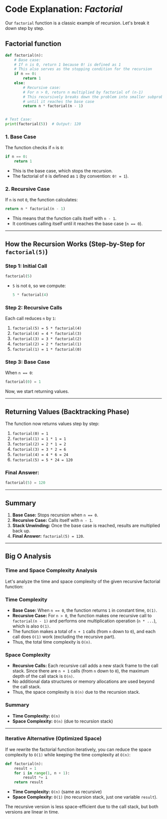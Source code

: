 # Code Explanation: *Factorial*

Our `factorial` function is a classic example of recursion. Let's break it down step by step.

## **Factorial function**

```python
def factorial(n):
    # Base case:
    # If n is 0, return 1 because 0! is defined as 1
    # This also serves as the stopping condition for the recursion
    if n == 0:
        return 1
    else:
        # Recursive case:
        # For n > 0, return n multiplied by factorial of (n-1)
        # This recursively breaks down the problem into smaller subproblems
        # until it reaches the base case
        return n * factorial(n - 1)


# Test Case:
print(factorial(5))  # Output: 120
```

### **1. Base Case**

The function checks if `n` is `0`:

```python
if n == 0:
    return 1
```

- This is the base case, which stops the recursion.
- The factorial of `0` is defined as `1` (by convention: `0! = 1`).

### **2. Recursive Case**

If `n` is not `0`, the function calculates:

```python
return n * factorial(n - 1)
```

- This means that the function calls itself with `n - 1`.
- It continues calling itself until it reaches the base case (`n == 0`).

---

## **How the Recursion Works (Step-by-Step for `factorial(5)`)**

### **Step 1: Initial Call**

```python
factorial(5) 
```

- `5` is not `0`, so we compute:

  ```python
  5 * factorial(4)
  ```
  
### **Step 2: Recursive Calls**

Each call reduces `n` by `1`:

1. `factorial(5) = 5 * factorial(4)`
2. `factorial(4) = 4 * factorial(3)`
3. `factorial(3) = 3 * factorial(2)`
4. `factorial(2) = 2 * factorial(1)`
5. `factorial(1) = 1 * factorial(0)`

### **Step 3: Base Case**

When `n == 0`:

```python
factorial(0) = 1
```

Now, we start returning values.

---

## **Returning Values (Backtracking Phase)**

The function now returns values step by step:

1. `factorial(0) = 1`
2. `factorial(1) = 1 * 1 = 1`
3. `factorial(2) = 2 * 1 = 2`
4. `factorial(3) = 3 * 2 = 6`
5. `factorial(4) = 4 * 6 = 24`
6. `factorial(5) = 5 * 24 = 120`

### **Final Answer:**

```python
factorial(5) = 120
```

---

## **Summary**

1. **Base Case:** Stops recursion when `n == 0`.
2. **Recursive Case:** Calls itself with `n - 1`.
3. **Stack Unwinding:** Once the base case is reached, results are multiplied back up.
4. **Final Answer:** `factorial(5) = 120`.

---

## Big O Analysis

### Time and Space Complexity Analysis

Let's analyze the time and space complexity of the given recursive factorial function:

### Time Complexity

- **Base Case:** When `n == 0`, the function returns `1` in constant time, `O(1)`.
- **Recursive Case:** For `n > 0`, the function makes one recursive call to `factorial(n - 1)` and performs one multiplication operation (`n * ...`), which is also `O(1)`.
- The function makes a total of `n + 1` calls (from `n` down to `0`), and each call does `O(1)` work (excluding the recursive part).
- Thus, the total time complexity is `O(n)`.

### Space Complexity

- **Recursive Calls:** Each recursive call adds a new stack frame to the call stack. Since there are `n + 1` calls (from `n` down to `0`), the maximum depth of the call stack is `O(n)`.
- No additional data structures or memory allocations are used beyond the call stack.
- Thus, the space complexity is `O(n)` due to the recursion stack.

### Summary

- **Time Complexity:** `O(n)`
- **Space Complexity:** `O(n)` (due to recursion stack)

---

### Iterative Alternative (Optimized Space)

If we rewrite the factorial function iteratively, you can reduce the space complexity to `O(1)` while keeping the time complexity at `O(n)`:

```python
def factorial(n):
    result = 1
    for i in range(1, n + 1):
        result *= i
    return result
```

- **Time Complexity:** `O(n)` (same as recursive)
- **Space Complexity:** `O(1)` (no recursion stack, just one variable `result`).

The recursive version is less space-efficient due to the call stack, but both versions are linear in time.
